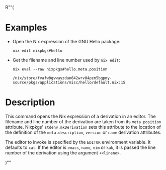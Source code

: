 R""(

# Examples

* Open the Nix expression of the GNU Hello package:

  ```console
  nix edit nixpkgs#hello
  ```

* Get the filename and line number used by `nix edit`:

  ```console
  nix eval --raw nixpkgs#hello.meta.position
  ```

      /nix/store/fvafw0gvwayzdan642wrv84pzm5bgpmy-source/pkgs/applications/misc/hello/default.nix:15

# Description

This command opens the Nix expression of a derivation in an
editor. The filename and line number of the derivation are taken from
its `meta.position` attribute. Nixpkgs' `stdenv.mkDerivation` sets
this attribute to the location of the definition of the
`meta.description`, `version` or `name` derivation attributes.

The editor to invoke is specified by the `EDITOR` environment
variable. It defaults to `cat`. If the editor is `emacs`, `nano`,
`vim` or `kak`, it is passed the line number of the derivation using
the argument `+<lineno>`.

)""
